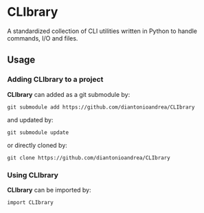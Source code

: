 # CLIbrary

A standardized collection of CLI utilities written in Python to handle commands, I/O and files.

## Usage

### Adding CLIbrary to a project

**CLIbrary** can added as a git submodule by:

	git submodule add https://github.com/diantonioandrea/CLIbrary

and updated by:

	git submodule update

or directly cloned by:

	git clone https://github.com/diantonioandrea/CLIbrary

### Using CLIbrary

**CLIbrary** can be imported by:

	import CLIbrary
